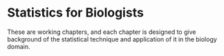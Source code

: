 # Statistics for Biologists

These are working chapters, and each chapter is designed to give background of the statistical technique and application of it in the biology domain.
